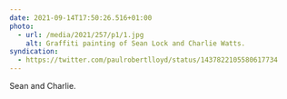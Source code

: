 ```yaml
---
date: 2021-09-14T17:50:26.516+01:00
photo:
  - url: /media/2021/257/p1/1.jpg
    alt: Graffiti painting of Sean Lock and Charlie Watts.
syndication:
  - https://twitter.com/paulrobertlloyd/status/1437822105580617734
---
```


Sean and Charlie.
